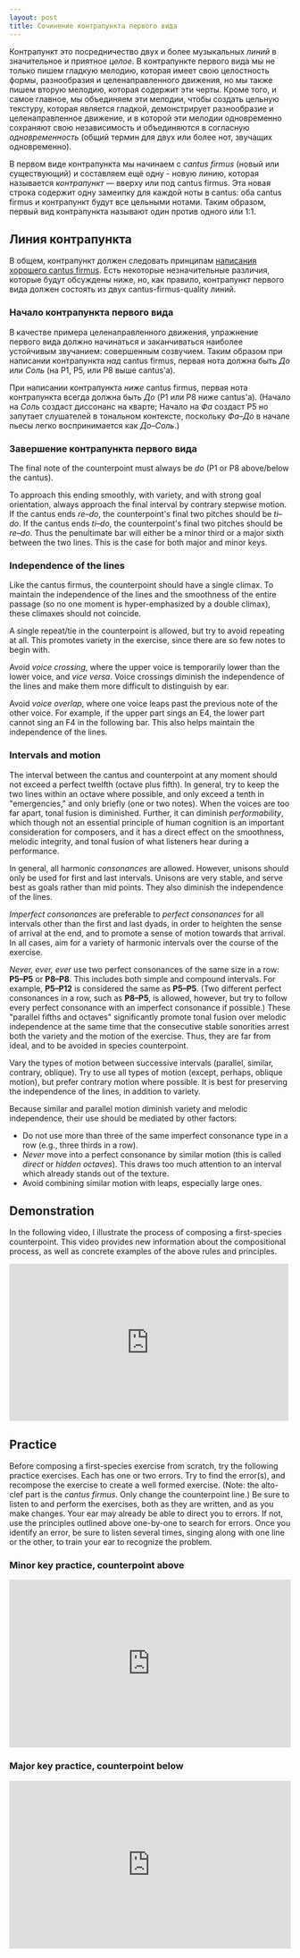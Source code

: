 ```yaml
---
layout: post
title: Сочинение контрапункта первого вида
---
```


Контрапункт это посредничество двух и более музыкальных *линий* в значительное и приятное *целое*. В контрапункте первого вида мы не только пишем гладкую мелодию, которая имеет свою целостность формы, разнообразия и целенаправленного движения, но мы также пишем вторую мелодию, которая содержит эти черты. Кроме того, и самое главное, мы объединяем эти мелодии, чтобы создать цельную текстуру, которая является гладкой, демонстрирует разнообразие и целенаправленное движение, и в которой эти мелодии одновременно сохраняют свою независимость и объединяются в согласную *одновременность* (общий термин для двух или более нот, звучащих одновременно).

В первом виде контрапункта мы начинаем с *cantus firmus* (новый или существующий) и составляем ещё одну - новую линию, которая называется *контрапункт* — вверху или под cantus firmus. Эта новая строка содержит одну замеипку для каждой ноты в cantus: оба cantus firmus и контрапункт будут все цельными нотами. Таким образом, первый вид контрапункта называют один против одного или 1:1.

## Линия контрапункта ##

В общем, контрапункт должен следовать принципам [написания хорошего cantus firmus][CF]. Есть некоторые незначительные различия, которые будут обсуждены ниже, но, как правило, контрапункт первого вида должен состоять из двух cantus-firmus-quality линий.

### Начало контрапункта первого вида ###

В качестве примера целенаправленного движения, упражнение первого вида должно начинаться и заканчиваться наиболее устойчивым звучанием: совершенным созвучием. Таким образом при написании контрапункта *над* cantus firmus, первая нота должна быть *До* или *Соль* (на P1, P5, или P8 выше cantus'а).

При написании контрапункта *ниже* cantus firmus, первая нота контрапункта всегда должна быть *До* (P1 или P8 ниже cantus'a). (Начало на *Соль* создаст диссонанс на кварте; Начало на *Фа* создаст P5 но запутает слушателей в тональном контексте, поскольку *Фа–До* в начале пьесы легко воспринимается как *До–Соль*.)

### Завершение контрапункта первого вида ###

The final note of the counterpoint must always be *do* (P1 or P8 above/below the cantus).

To approach this ending smoothly, with variety, and with strong goal orientation, always approach the final interval by contrary stepwise motion. If the cantus ends *re*–*do*, the counterpoint's final two pitches should be *ti*–*do*. If the cantus ends *ti*–*do*, the counterpoint's final two pitches should be *re*–*do*. Thus the penultimate bar will either be a minor third or a major sixth between the two lines. This is the case for both major and minor keys.

### Independence of the lines ###

Like the cantus firmus, the counterpoint should have a single climax. To maintain the independence of the lines and the smoothness of the entire passage (so no one moment is hyper-emphasized by a double climax), these climaxes should not coincide.

A single repeat/tie in the counterpoint is allowed, but try to avoid repeating at all. This promotes variety in the exercise, since there are so few notes to begin with.

Avoid *voice crossing*, where the upper voice is temporarily lower than the lower voice, and *vice versa*. Voice crossings diminish the independence of the lines and make them more difficult to distinguish by ear.

Avoid *voice overlap*, where one voice leaps past the previous note of the other voice. For example, if the upper part sings an E4, the lower part cannot sing an F4 in the following bar. This also helps maintain the independence of the lines.


### Intervals and motion ###

The interval between the cantus and counterpoint at any moment should not exceed a perfect twelfth (octave plus fifth). In general, try to keep the two lines within an octave where possible, and only exceed a tenth in "emergencies," and only briefly (one or two notes). When the voices are too far apart, tonal fusion is diminished. Further, it can diminish *performability*, which though not an essential principle of human cognition is an important consideration for composers, and it has a direct effect on the smoothness, melodic integrity, and tonal fusion of what listeners hear during a performance.

In general, all harmonic *consonances* are allowed. However, unisons should only be used for first and last intervals. Unisons are very stable, and serve best as goals rather than mid points. They also diminish the independence of the lines.

*Imperfect consonances* are preferable to *perfect consonances* for all intervals other than the first and last dyads, in order to heighten the sense of arrival at the end, and to promote a sense of motion towards that arrival. In all cases, aim for a variety of harmonic intervals over the course of the exercise.

*Never, ever, ever* use two perfect consonances of the same size in a row: **P5–P5** or **P8–P8**. This includes both simple and compound intervals. For example, **P5–P12** is considered the same as **P5–P5**. (Two different perfect consonances in a row, such as **P8–P5**, is allowed, however, but try to follow every perfect consonance with an imperfect consonance if possible.) These "parallel fifths and octaves" significantly promote tonal fusion over melodic independence at the same time that the consecutive stable sonorities arrest both the variety and the motion of the exercise. Thus, they are far from ideal, and to be avoided in species counterpoint.

Vary the types of motion between successive intervals (parallel, similar, contrary, oblique). Try to use all types of motion (except, perhaps, oblique motion), but prefer contrary motion where possible. It is best for preserving the independence of the lines, in addition to variety.

Because similar and parallel motion diminish variety and melodic independence, their use should be mediated by other factors:

- Do not use more than three of the same imperfect consonance type in a row (e.g., three thirds in a row).  
- *Never* move into a perfect consonance by similar motion (this is called *direct* or *hidden octaves*). This draws too much attention to an interval which already stands out of the texture.  
- Avoid combining similar motion with leaps, especially large ones.

## Demonstration ##

In the following video, I illustrate the process of composing a first-species counterpoint. This video provides new information about the compositional process, as well as concrete examples of the above rules and principles.

<iframe src="https://player.vimeo.com/video/56828309" width="500" height="281" frameborder="0" webkitAllowFullScreen mozallowfullscreen allowFullScreen></iframe><br/>

## Practice ##

Before composing a first-species exercise from scratch, try the following practice exercises. Each has one or two errors. Try to find the error(s), and recompose the exercise to create a well formed exercise. (Note: the alto-clef part is the *cantus firmus*. Only change the counterpoint line.) Be sure to listen to and perform the exercises, both as they are written, and as you make changes. Your ear may already be able to direct you to errors. If not, use the principles outlined above one-by-one to search for errors. Once you identify an error, be sure to listen several times, singing along with one line or the other, to train your ear to recognize the problem.

### Minor key practice, counterpoint above

<iframe class="trinket" src="https://trinket.io/embed/music/a089e987ca" width="100%" height="300" frameborder="0" marginwidth="0" marginheight="0" allowfullscreen></iframe><br/>

### Major key practice, counterpoint below

<iframe class="trinket" src="https://trinket.io/embed/music/585810f762" width="100%" height="300" frameborder="0" marginwidth="0" marginheight="0" allowfullscreen></iframe><br/>

[CF]: cantusFirmus.html

